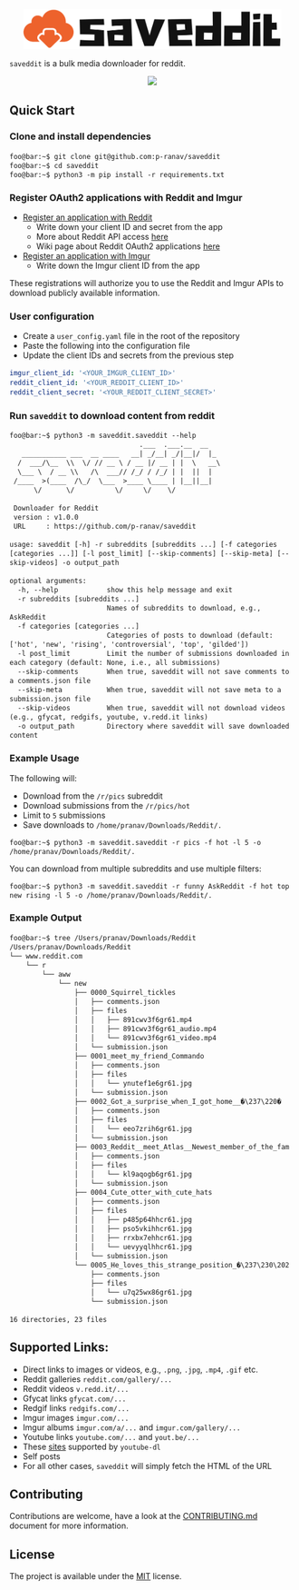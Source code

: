 <p align="center">
  <img height="70" src="images/logo.png"/>
</p>

`saveddit` is a bulk media downloader for reddit.

<p align="center">
  <img src="images/demo.gif"/> 
</p>

## Quick Start

### Clone and install dependencies

```console
foo@bar:~$ git clone git@github.com:p-ranav/saveddit
foo@bar:~$ cd saveddit
foo@bar:~$ python3 -m pip install -r requirements.txt
```

### Register OAuth2 applications with Reddit and Imgur

* [Register an application with Reddit](https://ssl.reddit.com/prefs/apps/)
  - Write down your client ID and secret from the app
  - More about Reddit API access [here](https://ssl.reddit.com/wiki/api)
  - Wiki page about Reddit OAuth2 applications [here](https://github.com/reddit-archive/reddit/wiki/OAuth2)
* [Register an application with Imgur](https://api.imgur.com/oauth2/addclient)
  - Write down the Imgur client ID from the app

These registrations will authorize you to use the Reddit and Imgur APIs to download publicly available information.

### User configuration

* Create a `user_config.yaml` file in the root of the repository
* Paste the following into the configuration file
* Update the client IDs and secrets from the previous step

```yaml
imgur_client_id: '<YOUR_IMGUR_CLIENT_ID>'
reddit_client_id: '<YOUR_REDDIT_CLIENT_ID>'
reddit_client_secret: '<YOUR_REDDIT_CLIENT_SECRET>'
```

### Run `saveddit` to download content from reddit

```console
foo@bar:~$ python3 -m saveddit.saveddit --help
                                .___  .___.__  __
   ___________ ___  __ ____   __| _/__| _/|__|/  |_
  /  ___/\__  \\  \/ // __ \ / __ |/ __ | |  \   __\
  \___ \  / __ \\   /\  ___// /_/ / /_/ | |  ||  |
 /____  >(____  /\_/  \___  >____ \____ | |__||__|
      \/      \/          \/     \/    \/

 Downloader for Reddit
 version : v1.0.0
 URL     : https://github.com/p-ranav/saveddit

usage: saveddit [-h] -r subreddits [subreddits ...] [-f categories [categories ...]] [-l post_limit] [--skip-comments] [--skip-meta] [--skip-videos] -o output_path

optional arguments:
  -h, --help            show this help message and exit
  -r subreddits [subreddits ...]
                        Names of subreddits to download, e.g., AskReddit
  -f categories [categories ...]
                        Categories of posts to download (default: ['hot', 'new', 'rising', 'controversial', 'top', 'gilded'])
  -l post_limit         Limit the number of submissions downloaded in each category (default: None, i.e., all submissions)
  --skip-comments       When true, saveddit will not save comments to a comments.json file
  --skip-meta           When true, saveddit will not save meta to a submission.json file
  --skip-videos         When true, saveddit will not download videos (e.g., gfycat, redgifs, youtube, v.redd.it links)
  -o output_path        Directory where saveddit will save downloaded content
```

### Example Usage

The following will:
* Download from the `/r/pics` subreddit
* Download submissions from the `/r/pics/hot`
* Limit to `5` submissions
* Save downloads to `/home/pranav/Downloads/Reddit/.`

```console
foo@bar:~$ python3 -m saveddit.saveddit -r pics -f hot -l 5 -o /home/pranav/Downloads/Reddit/.
```

You can download from multiple subreddits and use multiple filters:

```console
foo@bar:~$ python3 -m saveddit.saveddit -r funny AskReddit -f hot top new rising -l 5 -o /home/pranav/Downloads/Reddit/.
```

### Example Output

```console
foo@bar:~$ tree /Users/pranav/Downloads/Reddit
/Users/pranav/Downloads/Reddit
└── www.reddit.com
    └── r
        └── aww
            └── new
                ├── 0000_Squirrel_tickles
                │   ├── comments.json
                │   ├── files
                │   │   ├── 891cwv3f6gr61.mp4
                │   │   ├── 891cwv3f6gr61_audio.mp4
                │   │   └── 891cwv3f6gr61_video.mp4
                │   └── submission.json
                ├── 0001_meet_my_friend_Commando
                │   ├── comments.json
                │   ├── files
                │   │   └── ynutef1e6gr61.jpg
                │   └── submission.json
                ├── 0002_Got_a_surprise_when_I_got_home__�\237\220�
                │   ├── comments.json
                │   ├── files
                │   │   └── eeo7zrih6gr61.jpg
                │   └── submission.json
                ├── 0003_Reddit__meet_Atlas__Newest_member_of_the_fam
                │   ├── comments.json
                │   ├── files
                │   │   └── kl9aqogb6gr61.jpg
                │   └── submission.json
                ├── 0004_Cute_otter_with_cute_hats
                │   ├── comments.json
                │   ├── files
                │   │   ├── p485p64hhcr61.jpg
                │   │   ├── pso5vkihhcr61.jpg
                │   │   ├── rrxbx7ehhcr61.jpg
                │   │   └── uevyyqlhhcr61.jpg
                │   └── submission.json
                └── 0005_He_loves_this_strange_position_�\237\230\202
                    ├── comments.json
                    ├── files
                    │   └── u7q25wx86gr61.jpg
                    └── submission.json

16 directories, 23 files
```

## Supported Links:

* Direct links to images or videos, e.g., `.png`, `.jpg`, `.mp4`, `.gif` etc.
* Reddit galleries `reddit.com/gallery/...`
* Reddit videos `v.redd.it/...`
* Gfycat links `gfycat.com/...`
* Redgif links `redgifs.com/...`
* Imgur images `imgur.com/...`
* Imgur albums `imgur.com/a/...` and `imgur.com/gallery/...`
* Youtube links `youtube.com/...` and `yout.be/...`
* These [sites](https://ytdl-org.github.io/youtube-dl/supportedsites.html) supported by `youtube-dl`
* Self posts
* For all other cases, `saveddit` will simply fetch the HTML of the URL

## Contributing
Contributions are welcome, have a look at the [CONTRIBUTING.md](CONTRIBUTING.md) document for more information.

## License
The project is available under the [MIT](https://opensource.org/licenses/MIT) license.
